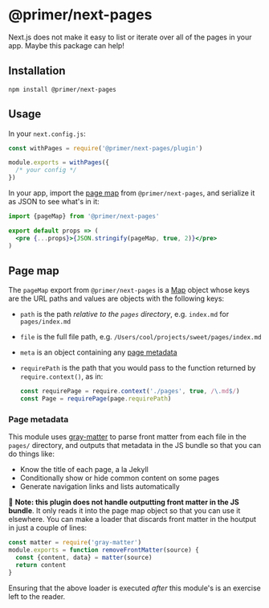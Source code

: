 # @primer/next-pages
Next.js does not make it easy to list or iterate over all of the pages in your app. Maybe this package can help!

## Installation
```
npm install @primer/next-pages
```

## Usage
In your `next.config.js`:

```js
const withPages = require('@primer/next-pages/plugin')

module.exports = withPages({
  /* your config */
})
```

In your app, import the [page map](#page-map) from `@primer/next-pages`, and serialize it as JSON to see what's in it:

```jsx
import {pageMap} from '@primer/next-pages'

export default props => (
  <pre {...props}>{JSON.stringify(pageMap, true, 2)}</pre>
)
```

## Page map
The `pageMap` export from `@primer/next-pages` is a [Map] object whose keys are the URL paths and values are objects with the following keys:

* `path` is the path _relative to the `pages` directory_, e.g. `index.md` for `pages/index.md`
* `file` is the full file path, e.g. `/Users/cool/projects/sweet/pages/index.md`
* `meta` is an object containing any [page metadata](#page-metadata)    
* `requirePath` is the path that you would pass to the function returned by `require.context()`, as in:

    ```js
    const requirePage = require.context('./pages', true, /\.md$/)
    const Page = requirePage(page.requirePath)
    ```

### Page metadata
This module uses [gray-matter] to parse front matter from each file in the `pages/` directory, and outputs that metadata in the JS bundle so that you can do things like:

* Know the title of each page, a la Jekyll
* Conditionally show or hide common content on some pages
* Generate navigation links and lists automatically

:rotating_light: **Note: this plugin does not handle outputting front matter in the JS bundle**. It only reads it into the page map object so that you can use it elsewhere. You can make a loader that discards front matter in the houtput in just a couple of lines:

```js
const matter = require('gray-matter')
module.exports = function removeFrontMatter(source) {
  const {content, data} = matter(source)
  return content
}
```

Ensuring that the above loader is executed _after_ this module's is an exercise left to the reader.


[Map]: https://developer.mozilla.org/en-US/docs/Web/JavaScript/Reference/Global_Objects/Map
[gray-matter]: https://www.npmjs.com/package/gray-matter
